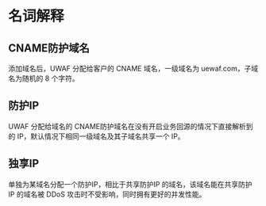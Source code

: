 # 名词解释

## CNAME防护域名

添加域名后，UWAF 分配给客户的 CNAME 域名，一级域名为 uewaf.com，子域名为随机的 8 个字符。

## 防护IP

UWAF 分配给域名的 CNAME防护域名在没有开启业务回源的情况下直接解析到的 IP，默认情况下相同一级域名及其子域名共享一个 IP。

## 独享IP

单独为某域名分配一个防护IP，相比于共享防护IP 的域名，该域名能在共享防护IP 的域名被 DDoS 攻击时不受影响，同时拥有更好的并发性能。
